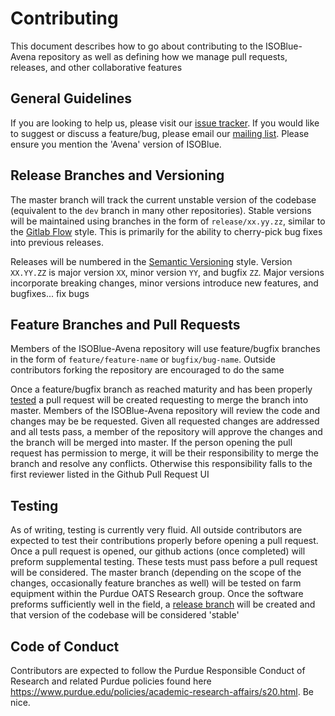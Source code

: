 # Contributing
This document describes how to go about contributing to the ISOBlue-Avena repository as well as defining how we manage pull requests, releases, and other collaborative features


## General Guidelines
If you are looking to help us, please visit our [issue tracker](https://github.com/OATS-Group/isoblue-avena/issues). If you would like to suggest or discuss a feature/bug, please email our [mailing list](https://groups.google.com/g/isoblue). Please ensure you mention the 'Avena' version of ISOBlue.


## Release Branches and Versioning
The master branch will track the current unstable version of the codebase (equivalent to the `dev` branch in many other repositories). Stable versions will be maintained using branches in the form of `release/xx.yy.zz`, similar to the [Gitlab Flow](https://docs.gitlab.com/ee/topics/gitlab_flow.html) style. This is primarily for the ability to cherry-pick bug fixes into previous releases. 

Releases will be numbered in the [Semantic Versioning](https://semver.org/) style. Version `XX.YY.ZZ` is major version `XX`, minor version `YY`, and bugfix `ZZ`. Major versions incorporate breaking changes, minor versions introduce new features, and bugfixes... fix bugs


## Feature Branches and Pull Requests
Members of the ISOBlue-Avena repository will use feature/bugfix branches in the form of `feature/feature-name` or `bugfix/bug-name`. Outside contributors forking the repository are encouraged to do the same


Once a feature/bugfix branch as reached maturity and has been properly [tested](#Testing) a pull request will be created requesting to merge the branch into master. Members of the ISOBlue-Avena repository will review the code and changes may be be requested. Given all requested changes are addressed and all tests pass, a member of the repository will approve the changes and the branch will be merged into master. If the person opening the pull request has permission to merge, it will be their responsibility to merge the branch and resolve any conflicts. Otherwise this responsibility falls to the first reviewer listed in the Github Pull Request UI


## Testing
As of writing, testing is currently very fluid. All outside contributors are expected to test their contributions properly before opening a pull request. Once a pull request is opened, our github actions (once completed) will preform supplemental testing. These tests must pass before a pull request will be considered. The master branch (depending on the scope of the changes, occasionally feature branches as well) will be tested on farm equipment within the Purdue OATS Research group. Once the software preforms sufficiently well in the field, a [release branch](#Release-Branches-and-Versioning) will be created and that version of the codebase will be considered 'stable'


## Code of Conduct
Contributors are expected to follow the Purdue Responsible Conduct of Research and related Purdue policies found here https://www.purdue.edu/policies/academic-research-affairs/s20.html. Be nice.
